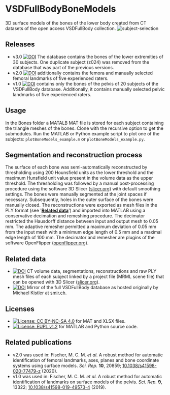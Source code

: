 
# VSDFullBodyBoneModels
3D surface models of the bones of the lower body created from CT datasets of the open access VSDFullBody collection.
![subject-selection](https://github.com/MCM-Fischer/VSDFullBodyBoneModels/assets/43516130/b1e706f4-8b43-42d6-b249-1633aaa28381)

## Releases
- v3.0 [![DOI](https://zenodo.org/badge/DOI/10.5281/zenodo.8316730.svg)](https://doi.org/10.5281/zenodo.8316730) The database contains the bones of the lower extremities of 30 subjects. One duplicate subject (z024) was removed from the database that was part of the previous versions.
- v2.0 [![DOI](https://zenodo.org/badge/DOI/10.5281/zenodo.4280899.svg)](https://doi.org/10.5281/zenodo.4280899) additionally contains the femora and manually selected femoral landmarks of five experienced raters.
- v1.0 [![DOI](https://zenodo.org/badge/DOI/10.5281/zenodo.3384055.svg)](https://doi.org/10.5281/zenodo.3384055) contains only the bones of the pelvis of 20 subjects of the VSDFullBody database. 
Additionally, it contains manually selected pelvic landmarks of five experienced raters.

## Usage
In the Bones folder a MATALB MAT file is stored for each subject containing the triangle meshes of the bones.
Clone with the recursive option to get the submodules.
Run the MATLAB or Python example script to plot one of the subjects: `plotBoneModels_example.m` or `plotBoneModels_example.py`.

## Segmentation and reconstruction process
The surface of each bone was semi-automatically reconstructed by thresholding using 200 Hounsfield units as the lower threshold and the maximum Hunsfield unit value present in the volume data as the upper threshold.
The thresholding was followed by a manual post-processing procedure using the software 3D Slicer ([slicer.org](https://www.slicer.org)) with default smoothing settings.
The bones were manually segmented at the joint spaces if necessary. Subsequently, holes in the outer surface of the bones were manually closed.
The reconstructions were exported as mesh files in the PLY format (see '**[Related data](https://github.com/MCM-Fischer/VSDFullBodyBoneModels#related-data)**') and imported into MATLAB using a conservative decimation and remeshing procedure. 
The decimator restricted the Hausdorff distance between input and output mesh to 0.05 mm. 
The adaptive remesher permitted a maximum deviation of 0.05 mm from the input mesh with a minimum edge length of 0.5 mm and a maximal edge length of 100 mm. 
The decimator and remesher are plugins of the software OpenFlipper ([openflipper.org](https://www.openflipper.org)).

## Related data
- [![DOI](https://zenodo.org/badge/DOI/10.5281/zenodo.8302448.svg)](https://doi.org/10.5281/zenodo.8302448) CT volume data, segmentations, reconstructions and raw PLY mesh files of each subject linked by a project file (MRML scene file) that can be opened with 3D Slicer ([slicer.org](https://www.slicer.org)).
- [![DOI](https://zenodo.org/badge/DOI/10.5281/zenodo.8270364.svg)](https://doi.org/10.5281/zenodo.8270364) Mirror of the full VSDFullBody database as hosted originally by Michael Kistler at [smir.ch](https://www.smir.ch).

## Licenses
- [![License: CC BY-NC-SA 4.0](https://img.shields.io/badge/License-CC_BY--NC--SA_4.0-lightgrey.svg)](https://creativecommons.org/licenses/by-nc-sa/4.0/) for MAT and XLSX files.
- [![License: EUPL v1.2](https://img.shields.io/badge/License-EUPL_v1.2-lightgrey.svg)](https://eupl.eu/1.2/en/) for MATLAB and Python source code.

## Related publications
- v2.0 was used in: Fischer, M. C. M. *et al.* A robust method for automatic identification of femoral landmarks, axes, planes and bone coordinate systems using surface models. *Sci. Rep.* **10**, 20859; [10.1038/s41598-020-77479-z](https://doi.org/10.1038/s41598-020-77479-z) (2020).
- v1.0 was used in: Fischer, M. C. M. *et al.* A robust method for automatic identification of landmarks on surface models of the pelvis. *Sci. Rep.* **9**, 13322; [10.1038/s41598-019-49573-4](https://doi.org/10.1038/s41598-019-49573-4) (2019).